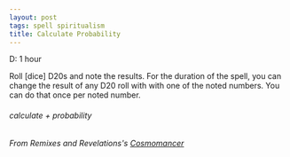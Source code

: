 ```yaml
---
layout: post
tags: spell spiritualism
title: Calculate Probability
---
```

D: 1 hour

Roll [dice] D20s and note the results. For the duration of the spell, you can change the result of any D20 roll with with one of the noted numbers. You can do that once per noted number.

###### calculate + probability
###### From Remixes and Revelations's [Cosmomancer](http://www.remixesandrevelations.com/2017/10/osr-cosmomancer-scholars-of-stars.html)
